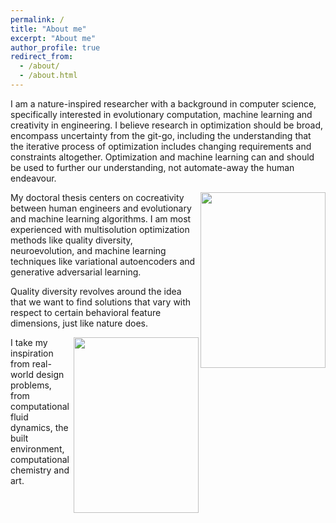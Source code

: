 ```yaml
---
permalink: /
title: "About me"
excerpt: "About me"
author_profile: true
redirect_from: 
  - /about/
  - /about.html
---
```


I am a nature-inspired researcher with a background in computer science, specifically interested in evolutionary computation, machine learning and creativity in engineering. I believe research in optimization should be broad, encompass uncertainty from the git-go, including the understanding that the iterative process of optimization includes changing requirements and constraints altogether. Optimization and machine learning can and should be used to further our understanding, not automate-away the human endeavour.

<img align="right" src="https://alexander-hagg.github.io/images/pub2.png" width="200" height="281">

My doctoral thesis centers on cocreativity between human engineers and evolutionary and machine learning algorithms. I am most experienced with multisolution optimization methods like quality diversity, neuroevolution, and machine learning techniques like variational autoencoders and generative adversarial learning.

Quality diversity revolves around the idea that we want to find solutions that vary with respect to certain behavioral feature dimensions, just like nature does.

<img align="right" src="https://alexander-hagg.github.io/images/pub5.png" width="200" height="281">

I take my inspiration from real-world design problems, from computational fluid dynamics, the built environment, computational chemistry and art.

